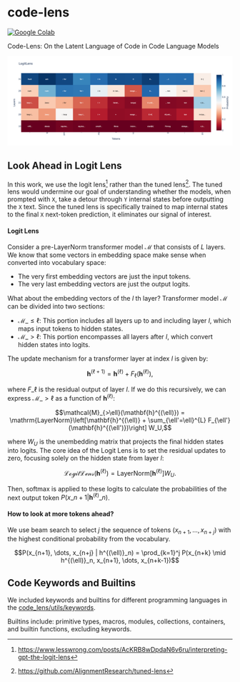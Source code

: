 # code-lens 
[![Google Colab](https://colab.research.google.com/assets/colab-badge.svg)](https://colab.research.google.com/github/cisnlp/code-lens/blob/main/interactive.ipynb)

Code-Lens: On the Latent Language of Code in Code Language Models


![Code-Lens](./assets/interactive.png)


## Look Ahead in Logit Lens

In this work, we use the logit lens[^1] rather than the tuned lens[^2]. The tuned lens would undermine our goal of understanding whether the models, when prompted with `X`, take a detour through `Y` internal states before outputting the `X` text. Since the tuned lens is specifically trained to map internal states to the final `X` next-token prediction, it eliminates our signal of interest.

#### Logit Lens

Consider a pre-LayerNorm transformer model $\mathcal{M}$ that consists of $L$ layers. We know that some vectors in embedding space make sense when converted into vocabulary space:

- The very first embedding vectors are just the input tokens.
- The very last embedding vectors are just the output logits.

What about the embedding vectors of the $l$ th layer? Transformer model $\mathcal{M}$ can be divided into two sections:
- $\mathcal{M}\_{\leq \ell}$: This portion includes all layers up to and including layer $l$, which maps input tokens to hidden states.
- $\mathcal{M}\_{>\ell}$: This portion encompasses all layers after $l$, which convert hidden states into logits.

The update mechanism for a transformer layer at index $l$ is given by:


```math
\mathbf{h}^{(\ell+1)} = \mathbf{h}^{(\ell)} + F_{\ell}(\mathbf{h}^{(\ell)}),
```

where $F\_{\ell}$ is the residual output of layer $l$. 
If we do this recursively, we can express $\mathcal{M}\_{>\ell}$ as a function of $\mathbf{h}^{(\ell)}$:


```math
\mathcal{M}_{>\ell}(\mathbf{h}^{(\ell)}) = \mathrm{LayerNorm}\left[\mathbf{h}^{(\ell)} + \sum_{\ell'=\ell}^{L} F_{\ell'}(\mathbf{h}^{(\ell')})\right] W_U,
```

where $W_U$ is the unembedding matrix that projects the final hidden states into logits.
The core idea of the Logit Lens is to set the residual updates to zero, focusing solely on the hidden state from layer $l$:

```math
\mathcal{LogitLens}(\mathbf{h}^{(\ell)}) = \mathrm{LayerNorm}[\mathbf{h}^{(\ell)}] W_U.
```

Then, softmax is applied to these logits to calculate the probabilities of the next output token $P(x\_{n+1} | \mathbf{h}^{(\ell)}\_n)$.



#### How to look at more tokens ahead?

We use beam search to select $j$ the sequence of tokens $(x_{n+1}, \dots, x_{n+j})$ with the highest conditional probability from the vocabulary.

```math
P(x_{n+1}, \dots, x_{n+j} | h^{(\ell)}_n) = \prod_{k=1}^j P(x_{n+k} \mid h^{(\ell)}_n, x_{n+1}, \dots, x_{n+k-1})
```




[^1]: https://www.lesswrong.com/posts/AcKRB8wDpdaN6v6ru/interpreting-gpt-the-logit-lens  
[^2]: https://github.com/AlignmentResearch/tuned-lens


## Code Keywords and Builtins

We included keywords and builtins for different programming languages in the [code_lens/utils/keywords](code_lens/utils/keywords).

Builtins include: primitive types, macros, modules, collections, containers, and builtin functions, excluding keywords.



